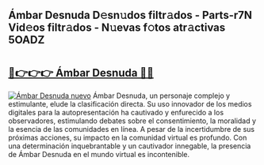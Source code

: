 ## Ámbar Desnuda D𝚎sn𝚞dos filtr𝚊dos - Parts-r7N Vid𝚎os filtr𝚊dos - N𝚞evas f𝚘tos atr𝚊ctivas 5OADZ

# <h2><a href="http://mbcmq7.tromn.icu/?c=%c3%81mbar+Desnuda">🔗👉👉👉 Ámbar Desnuda 🔗🔗</a></h2>

[![Ámbar Desnuda nuevo](https://i.imgur.com/pEAQMta.gif)](http://mbcmq7.tromn.icu/?c=%c3%81mbar+Desnuda)
Ámbar Desnuda, un personaje complejo y estimulante, elude la clasificación directa. Su uso innovador de los medios digitales para la autopresentación ha cautivado y enfurecido a los observadores, estimulando debates sobre el consentimiento, la moralidad y la esencia de las comunidades en línea. A pesar de la incertidumbre de sus próximas acciones, su impacto en la comunidad virtual es profundo. Con una determinación inquebrantable y un cautivador innegable, la presencia de Ámbar Desnuda en el mundo virtual es incontenible.
